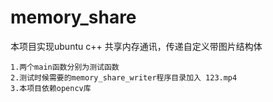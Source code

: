 # memory_share
本项目实现ubuntu c++ 共享内存通讯，传递自定义带图片结构体

```
1.两个main函数分别为测试函数
2.测试时候需要的memory_share_writer程序目录加入 123.mp4
3.本项目依赖opencv库
```
